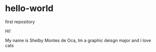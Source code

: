 # hello-world
first repository 

Hi!

My name is Shelby Montes de Oca, Im a graphic deisgn major and i love cats

